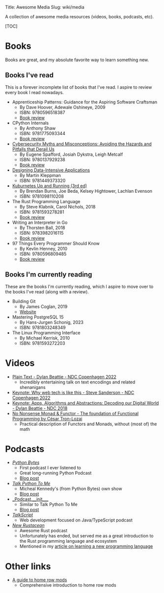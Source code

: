 Title: Awesome Media
Slug: wiki/media

A collection of awesome media resources (videos, books, podcasts, etc).

[TOC]

# Books
Books are great, and my absolute favorite way to learn something new.

## Books I've read
This is a forever incomplete list of books that I've read. I aspire to review
every book I read nowadays.

* Apprenticeship Patterns: Guidance for the Aspiring Software Craftsman
    - By Dave Hoover, Adewale Oshineye, 2009
    - ISBN: 9780596518387
    - [Book review]({filename}/blog/Reviews/apprenticeship_patterns.md)
* CPython Internals
    - By Anthony Shaw
    - ISBN: 9781775093344
    - [Book review]({filename}/blog/Reviews/cpython_internals.md)
* [Cybersecurity Myths and Misconceptions: Avoiding the Hazards and Pitfalls that Derail Us](https://www.amazon.se/Cybersecurity-Myths-Misconceptions-Avoiding-Pitfalls/dp/0137929234/)
    - By Eugene Spafford, Josiah Dykstra, Leigh Metcalf
    - ISBN: 9780137929238
    - [Book review]({filename}/blog/Reviews/cybersecurity_myths_and_misconceptions.md)
* [Designing Data-Intensive Applications](https://www.oreilly.com/library/view/designing-data-intensive-applications/9781491903063/)
    - By Martin Kleppman
    - ISBN: 9781449373320
* [Kuburnetes Up and Running (3rd ed)](https://www.amazon.se/Kubernetes-Running-Dive-Future-Infrastructure/dp/109811020X/)
    - By Brendan Burns, Joe Beda, Kelsey Hightower, Lachlan Evenson
    - ISBN: 9781098110208
* The Rust Programming Language
    - By Steve Klabnik, Carol Nichols, 2018
    - ISBN: 9781593278281
    - [Book review]({filename}/blog/Reviews/the_rust_programming_language.md)
* Writing an Interpreter in Go
    - By Thorsten Ball, 2018
    - ISBN: 9783982016115
    - [Book review]({filename}/blog/Reviews/writing_an_interpreter_in_go.md)
* 97 Things Every Programmer Should Know
    - By Kevlin Henney, 2010
    - ISBN: 9780596809485
    - [Book review]({filename}/blog/Reviews/97_things.md)

## Books I'm currently reading
These are the books I'm currently reading, which I aspire to move over to the
books I've read (along with a review).

* Building Git
    - By James Coglan, 2019
    - [Website](https://shop.jcoglan.com/building-git/)
* Mastering PostgreSQL 15
    - By Hans-Jurgen Schonig, 2023
    - ISBN: 9781803248349
* The Linux Programming Interface
    - By Michael Kerrisk, 2010
    - ISBN: 9781593272203

# Videos

* [Plain Text - Dylan Beattie - NDC Copenhagen 2022](https://youtu.be/gd5uJ7Nlvvo)
    - Incredibly entertaining talk on text encodings and related shenanigans
* [Keynote: Why web tech is like this - Steve Sanderson - NDC Copenhagen 2022](https://youtu.be/3QEoJRjxnxQ)
* [Keynote: Apps, Algorithms and Abstractions: Decoding our Digital World - Dylan Beattie - NDC 2018](https://youtu.be/TPS-eFmdepw)
* [No Nonsense Monad & Functor - The foundation of Functional Programming by César Tron-Lozai](https://youtu.be/e6tWJD5q8uw)
    - Practical description of Functors and Monads, without (most of) the math

# Podcasts

* [_Python Bytes_](https://pythonbytes.fm/)
    - First podcast I ever listened to
    - Great long-running Python Podcast
    - [Blog post]({filename}/blog/Programming/awesome_python_podcasts.md)
* [_Talk Python To Me_](https://talkpython.fm/) 
    - Micheal Kennedy's (from Python Bytes) own show
    - [Blog post]({filename}/blog/Programming/awesome_python_podcasts.md)
* [_Podcast.\_\_init\_\_\_](https://www.podcastinit.com/)
    - Similar to Talk Python To Me
    - [Blog post]({filename}/blog/Programming/awesome_python_podcasts.md)
* [_TalkScript_](https://talkscript.sitepen.com/)
    - Web development focused on Java/TypeScript podcast
* [_New Rustacean_](https://newrustacean.com/)
    - Awesome Rust podcast
    - Unfortunately has ended, but served me as a great introduction to the Rust programming language and ecosystem
    - Mentioned in my [article on learning a new programming language]({filename}/blog/Programming/learning_a_new_pl.md)

# Other links
* [A guide to home row mods](https://precondition.github.io/home-row-mods)
    - Comprehensive introduction to home row mods
